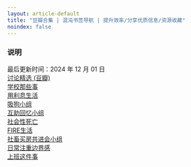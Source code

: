```yaml
---
layout: article-default
title: "豆瓣合集 | 混沌书签导航 | 提升效率/分享优质信息/资源收藏"
noindex: false
---
```


<article>
    <h3>说明</h3>
        最后更新时间：2024 年 12 月 01 日
    <br><a target="_blank" rel="noopener nofollow noreferrer" href="https://www.douban.com/group/explore">讨论精选 (豆瓣)</a>
    <br><a target="_blank" rel="noopener nofollow noreferrer" href="https://www.douban.com/group/596383/">学校那些事</a>
    <br><a target="_blank" rel="noopener nofollow noreferrer" href="https://www.douban.com/group/648435/">用利息生活</a>
    <br><a target="_blank" rel="noopener nofollow noreferrer" href="https://www.douban.com/group/652373/">吸狗小组</a>
    <br><a target="_blank" rel="noopener nofollow noreferrer" href="https://www.douban.com/group/658837/">互助回忆小组</a>
    <br><a target="_blank" rel="noopener nofollow noreferrer" href="https://www.douban.com/group/687707/">社会性死亡</a>
    <br><a target="_blank" rel="noopener nofollow noreferrer" href="https://www.douban.com/group/690523/">FIRE生活</a>
    <br><a target="_blank" rel="noopener nofollow noreferrer" href="https://www.douban.com/group/677158/">社畜买房共进会小组</a>
    <br><a target="_blank" rel="noopener nofollow noreferrer" href="https://www.douban.com/group/710678/">日常注重边界感</a>
    <br><a target="_blank" rel="noopener nofollow noreferrer" href="https://www.douban.com/group/myjob/">上班这件事</a>
</article>